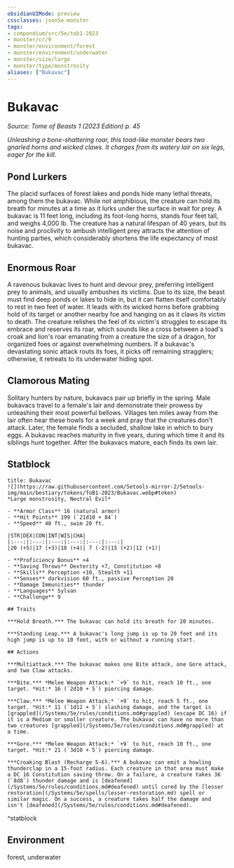 ```yaml
---
obsidianUIMode: preview
cssclasses: json5e-monster
tags:
- compendium/src/5e/tob1-2023
- monster/cr/9
- monster/environment/forest
- monster/environment/underwater
- monster/size/large
- monster/type/monstrosity
aliases: ["Bukavac"]
---
```

# Bukavac
*Source: Tome of Beasts 1 (2023 Edition) p. 45*  

*Unleashing a bone-shattering roar, this toad-like monster bears two gnarled horns and wicked claws. It charges from its watery lair on six legs, eager for the kill.*

## Pond Lurkers

The placid surfaces of forest lakes and ponds hide many lethal threats, among them the bukavac. While not amphibious, the creature can hold its breath for minutes at a time as it lurks under the surface in wait for prey. A bukavac is 11 feet long, including its foot-long horns, stands four feet tall, and weighs 4,000 lb. The creature has a natural lifespan of 40 years, but its noise and proclivity to ambush intelligent prey attracts the attention of hunting parties, which considerably shortens the life expectancy of most bukavac.

## Enormous Roar

A ravenous bukavac lives to hunt and devour prey, preferring intelligent prey to animals, and usually ambushes its victims. Due to its size, the beast must find deep ponds or lakes to hide in, but it can flatten itself comfortably to rest in two feet of water. It leads with its wicked horns before grabbing hold of its target or another nearby foe and hanging on as it claws its victim to death. The creature relishes the feel of its victim's struggles to escape its embrace and reserves its roar, which sounds like a cross between a toad's croak and lion's roar emanating from a creature the size of a dragon, for organized foes or against overwhelming numbers. If a bukavac's devastating sonic attack routs its foes, it picks off remaining stragglers; otherwise, it retreats to its underwater hiding spot.

## Clamorous Mating

Solitary hunters by nature, bukavacs pair up briefly in the spring. Male bukavacs travel to a female's lair and demonstrate their prowess by unleashing their most powerful bellows. Villages ten miles away from the lair often hear these howls for a week and pray that the creatures don't attack. Later, the female finds a secluded, shallow lake in which to bury eggs. A bukavac reaches maturity in five years, during which time it and its siblings hunt together. After the bukavacs mature, each finds its own lair.

## Statblock

```ad-statblock
title: Bukavac
![](https://raw.githubusercontent.com/5etools-mirror-2/5etools-img/main/bestiary/tokens/ToB1-2023/Bukavac.webp#token)
*Large monstrosity, Neutral Evil*

- **Armor Class** 16 (natural armor)
- **Hit Points** 199 (`21d10 + 84`)
- **Speed** 40 ft., swim 20 ft.

|STR|DEX|CON|INT|WIS|CHA|
|:---:|:---:|:---:|:---:|:---:|:---:|
|20 (+5)|17 (+3)|18 (+4)| 7 (-2)|15 (+2)|12 (+1)|

- **Proficiency Bonus** +4
- **Saving Throws** Dexterity +7, Constitution +8
- **Skills** Perception +10, Stealth +11
- **Senses** darkvision 60 ft., passive Perception 20
- **Damage Immunities** thunder
- **Languages** Sylvan
- **Challenge** 9

## Traits

***Hold Breath.*** The bukavac can hold its breath for 20 minutes.

***Standing Leap.*** A bukavac's long jump is up to 20 feet and its high jump is up to 10 feet, with or without a running start.

## Actions

***Multiattack.*** The bukavac makes one Bite attack, one Gore attack, and two Claw attacks.

***Bite.*** *Melee Weapon Attack:* `+9` to hit, reach 10 ft., one target. *Hit:* 16 (`2d10 + 5`) piercing damage.

***Claw.*** *Melee Weapon Attack:* `+9` to hit, reach 5 ft., one target. *Hit:* 11 (`1d12 + 5`) slashing damage, and the target is [grappled](/Systems/5e/rules/conditions.md#grappled) (escape DC 16) if it is a Medium or smaller creature. The bukavac can have no more than two creatures [grappled](/Systems/5e/rules/conditions.md#grappled) at a time.

***Gore.*** *Melee Weapon Attack:* `+9` to hit, reach 10 ft., one target. *Hit:* 21 (`3d10 + 5`) piercing damage.

***Croaking Blast (Recharge 5-6).*** A bukavac can emit a howling thunderclap in a 15-foot radius. Each creature in that area must make a DC 16 Constitution saving throw. On a failure, a creature takes 36 (`8d8`) thunder damage and is [deafened](/Systems/5e/rules/conditions.md#deafened) until cured by the [lesser restoration](/Systems/5e/spells/lesser-restoration.md) spell or similar magic. On a success, a creature takes half the damage and isn't [deafened](/Systems/5e/rules/conditions.md#deafened).
```
^statblock

## Environment

forest, underwater